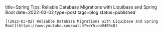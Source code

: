 
title=Spring Tips: Reliable Database Migrations with Liquibase and Spring Boot
date=2022-03-02
type=post
tags=blog
status=published
~~~~~~
[(2022-03-02) Reliable Database Migrations with Liquibase and Spring Boot](https://www.youtube.com/watch?v=YhicwD489xQ) 
            